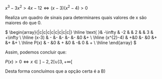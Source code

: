 $x^{3}-3x^{2}>4x-12 \iff (x-3)(x^{2}-4) > 0$

Realiza um quadro de sinais para determinares quais valores de x são maiores do que 0. 


$
\begin{array}{|c|c|c|c|c|c|c|c|}
\hline
\text{ }& -\infty  & -2 &  & 2 &  & 3 & +\infty  \\
\hline
(x-3) & - &- &- &- &- &0 &+ \\
\hline
(x^{2}-4) & +&0 &- &0 &+ &+ &+ \\
\hline
P(x) & - &0 & + &0 & -& 0 & +  \\
\hline
\end{array}
$


Assim, podemos concluir que: 

$P(x) > 0 \iff x\in ]-2, 2 [\cup ]3, +\infty [$


Desta forma concluímos que a opção certa é a B)


